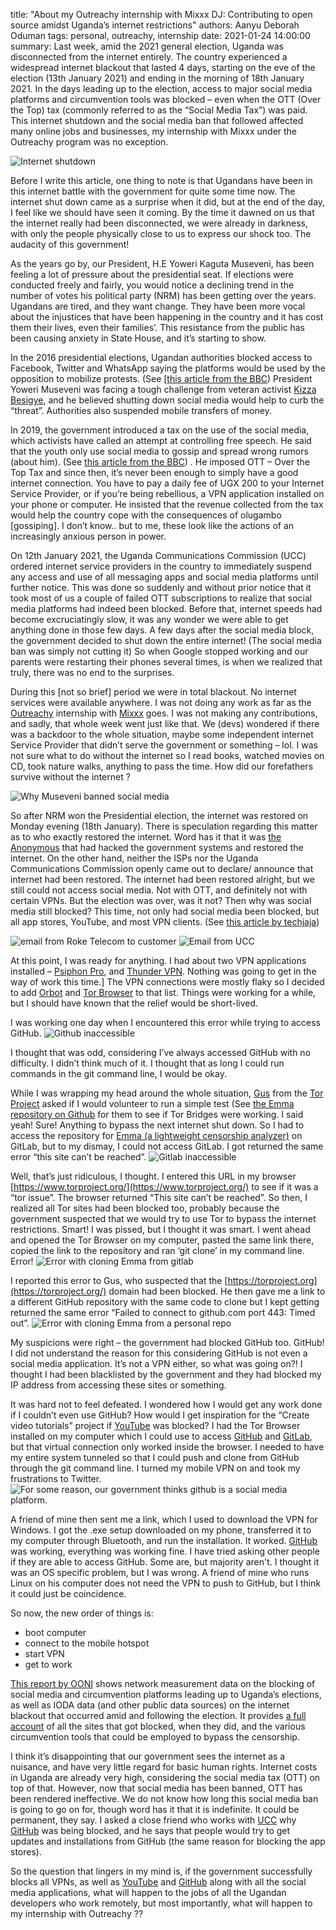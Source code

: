 title: "About my Outreachy internship with Mixxx DJ: Contributing to open source amidst Uganda’s internet restrictions"
authors: Aanyu Deborah Oduman
tags: personal, outreachy, internship
date: 2021-01-24 14:00:00
summary: Last week, amid the 2021 general election, Uganda was disconnected from the internet entirely. The country experienced a widespread internet blackout that lasted 4 days, starting on the eve of the election (13th January 2021) and ending in the morning of 18th January 2021. In the days leading up to the election, access to major social media platforms and circumvention tools was blocked – even when the OTT (Over the Top) tax (commonly referred to as the “Social Media Tax”) was paid. This internet shutdown and the social media ban that followed affected many online jobs and businesses, my internship with Mixxx under the Outreachy program was no exception.

![Internet shutdown]({static}/images/news/internet_shutdown.jpg)

Before I write this article, one thing to note is that Ugandans have been in this internet battle with the government for quite some time now.
The internet shut down came as a surprise when it did, but at the end of the day, I feel like we should have seen it coming.
By the time it dawned on us that the internet really had been disconnected, we were already in darkness, with only the people physically close to us to express our shock too.
The audacity of this government!

As the years go by, our President, H.E Yoweri Kaguta Museveni, has been feeling a lot of pressure about the presidential seat.
If elections were conducted freely and fairly, you would notice a declining trend in the number of votes his political party (NRM) has been getting over the years.
Ugandans are tired, and they want change. They have been more vocal about the injustices that have been happening in the country and it has cost them their lives, even their families’.
This resistance from the public has been causing anxiety in State House, and it’s starting to show.

In the 2016 presidential elections, Ugandan authorities blocked access to Facebook, Twitter and WhatsApp saying the platforms would be used by the opposition to mobilize protests.
(See [[this article from the BBC](https://www.bbc.com/news/world-africa-35601220))
President Yoweri Museveni was facing a tough challenge from veteran activist [Kizza Besigye](https://twitter.com/kizzabesigye1?s=20), and he believed shutting down social media would help to curb the “threat”.
Authorities also suspended mobile transfers of money.

In 2019, the government introduced a tax on the use of the social media, which activists have called an attempt at controlling free speech.
He said that the youth only use social media to gossip and spread wrong rumors (about him).
(See [this article from the BBC](https://www.bbc.com/news/world-africa-44315675)) .
He imposed OTT – Over the Top Tax and since then, it’s never been enough to simply have a good internet connection.
You have to pay a daily fee of UGX 200 to your Internet Service Provider, or if you’re being rebellious, a VPN application installed on your phone or computer.
He insisted that the revenue collected from the tax would help the country cope with the consequences of olugambo [gossiping].
I don’t know.. but to me, these look like the actions of an increasingly anxious person in power.

On 12th January 2021, the Uganda Communications Commission (UCC) ordered internet service providers in the country to immediately suspend any access and use of all messaging apps and social media platforms until further notice.
This was done so suddenly and without prior notice that it took most of us a couple of failed OTT subscriptions to realize that social media platforms had indeed been blocked.
Before that, internet speeds had become excruciatingly slow, it was any wonder we were able to get anything done in those few days.
A few days after the social media block, the government decided to shut down the entire internet! (The social media ban was simply not cutting it)
So when Google stopped working and our parents were restarting their phones several times, is when we realized that truly, there was no end to the surprises.

During this [not so brief] period we were in total blackout. No internet services were available anywhere.
I was not doing any work as far as the [Outreachy](https://twitter.com/outreachy) internship with [Mixxx](https://mixxx.org/) goes.
I was not making any contributions, and sadly, that whole week went just like that.
We (devs) wondered if there was a backdoor to the whole situation, maybe some independent internet Service Provider that didn’t serve the government or something – lol.
I was not sure what to do without the internet so I read books, watched movies on CD, took nature walks, anything to pass the time. How did our forefathers survive without the internet ?

![Why Museveni banned social media]({static}/images/news/tweet_about_m7.png)

So after NRM won the Presidential election, the internet was restored on Monday evening (18th January).
There is speculation regarding this matter as to who exactly restored the internet.
Word has it that it was [the Anonymous](https://en.wikipedia.org/wiki/Anonymous_(group)) that had hacked the government systems and restored the internet.
On the other hand, neither the ISPs nor the Uganda Communications Commission openly came out to declare/ announce that internet had been restored.
The internet had been restored alright, but we still could not access social media.
Not with OTT, and definitely not with certain VPNs. But the election was over, was it not? Then why was social media still blocked?
This time, not only had social media been blocked, but all app stores, YouTube, and most VPN clients.
(See [this article by techjaja](https://techjaja.com/social-media-vpns-app-stores-and-youtube-indefinitely-banned-in-uganda/))

![email from Roke Telecom to customer]({static}/images/news/email.jpg) ![Email from UCC]({static}/images/news/email2.jpg)

At this point, I was ready for anything.
I had about two VPN applications installed – [Psiphon Pro](https://psiphon.ca/en/download.html), and [Thunder VPN](https://psiphon.ca/en/download.html).
Nothing was going to get in the way of work this time.]
The VPN connections were mostly flaky so I decided to add [Orbot](https://psiphon.ca/en/download.html) and [Tor Browser](https://www.torproject.org/download/) to that list.
Things were working for a while, but I should have known that the relief would be short-lived.

I was working one day when I encountered this error while trying to access GitHub.
![Github inaccessible]({static}/images/news/github_inaccessible.png)

I thought that was odd, considering I’ve always accessed GitHub with no difficulty.
I didn’t think much of it. I thought that as long I could run commands in the git command line, I would be okay.

While I was wrapping my head around the whole situation, [Gus](https://twitter.com/0xggus) from the [Tor Project](https://twitter.com/torproject) asked if I would volunteer to run a simple test
(See [the Emma repository on Github](https://github.com/NullHypothesis/emma)  for them to see if Tor Bridges were working. I said yeah! Sure!
Anything to bypass the next internet shut down.
So I had to access the repository for [Emma (a lightweight censorship analyzer)](https://gitlab.torproject.org/tpo/anti-censorship/emma) on GitLab, but to my dismay, I could not access GitLab.
I got returned the same error “this site can’t be reached”.
![Gitlab inaccessible]({static}/images/news/gitlab_inaccessible.png)

Well, that’s just ridiculous, I thought.
I entered this URL in my browser [https://www.torproject.org/](https://www.torproject.org/) to see if it was a “tor issue”.
The browser returned “This site can’t be reached”.
So then, I realized all Tor sites had been blocked too, probably because the government suspected that we would try to use Tor to bypass the internet restrictions.
Smart! I was pissed, but I thought it was smart.
I went ahead and opened the Tor Browser on my computer, pasted the same link there, copied the link to the repository and ran ‘git clone’ in my command line. Error!
![Error with cloning Emma from gitlab]({static}/images/news/git_error_tor.png)

I reported this error to Gus, who suspected that the [https://torproject.org](https://torproject.org/) domain had been blocked.
He then gave me a link to a different GitHub repository with the same code to clone but I kept getting returned the same error “Failed to connect to github.com port 443: Timed out”.
![Error with cloning Emma from a personal repo]({static}/images/news/emma_git_error.png)

My suspicions were right – the government had blocked GitHub too. GitHub!
I did not understand the reason for this considering GitHub is not even a social media application.
It’s not a VPN either, so what was going on?! I thought I had been blacklisted by the government and they had blocked my IP address from accessing these sites or something.

It was hard not to feel defeated. I wondered how I would get any work done if I couldn’t even use GitHub?
How would I get inspiration for the “Create video tutorials” project if [YouTube](https://www.youtube.com/) was blocked?
I had the Tor Browser installed on my computer which I could use to access [GitHub](https://github.com/) and [GitLab](https://about.gitlab.com/), but that virtual connection only worked inside the browser.
I needed to have my entire system tunneled so that I could push and clone from GitHub through the git command line.
I turned my mobile VPN on and took my frustrations to Twitter.
![For some reason, our government thinks github is a social media platform.]({static}/images/news/tweet_github_blocked.png)

A friend of mine then sent me a link, which I used to download the VPN for Windows.
I got the .exe setup downloaded on my phone, transferred it to my computer through Bluetooth, and run the installation.
It worked. [GitHub](https://github.com/) was working, everything was working fine.
I have tried asking other people if they are able to access GitHub.
Some are, but majority aren't. I thought it was an OS specific problem, but I was wrong.
A friend of mine who runs Linux on his computer does not need the VPN to push to GitHub, but I think it could just be coincidence.

So now, the new order of things is:

- boot computer
- connect to the mobile hotspot
- start VPN
- get to work

[This report by OONI](https://ooni.org/post/2021-uganda-general-election-blocks-and-outage/#circumvention-tools)
shows network measurement data on the blocking of social media and circumvention platforms leading up to Uganda’s elections,
as well as IODA data (and other public data sources) on the internet blackout that occurred amid and following the election.
It provides [a full account](https://explorer.ooni.org/country/UG) of all the sites that got blocked, when they did, and the various circumvention tools that could be employed to bypass the censorship.

I think it’s disappointing that our government sees the internet as a nuisance, and have very little regard for basic human rights.
Internet costs in Uganda are already very high, considering the social media tax (OTT) on top of that.
However, now that social media has been banned, OTT has been rendered ineffective. We do not know how long this social media ban is going to go on for, though word has it that it is indefinite.
It could be permanent, they say. I asked a close friend who works with [UCC](https://www.ucc.co.ug/) why [GitHub](https://github.com/) was being blocked, and he says that people would try to get updates and installations from GitHub (the same reason for blocking the app stores).

So the question that lingers in my mind is, if the government successfully blocks all VPNs, as well as [YouTube](https://www.youtube.com/) and [GitHub](https://github.com/) along with all the social media applications, what will happen to the jobs of all the Ugandan developers who work remotely, but most importantly, what will happen to my internship with Outreachy ??
